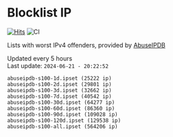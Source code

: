 # Blocklist IP

[![Hits](https://hits.seeyoufarm.com/api/count/incr/badge.svg?url=https%3A%2F%2Fgithub.com%2Fborestad%2Fblocklist-ip%2F&count_bg=%2379C83D&title_bg=%23555555&icon=&icon_color=%23E7E7E7&title=hits&edge_flat=false)](https://hits.seeyoufarm.com)  ![CI](https://img.shields.io/github/workflow/status/borestad/blocklist-ip/CI?style=flat-square)

Lists with worst IPv4 offenders, provided by [AbuseIPDB](https://www.abuseipdb.com/)

<!-- FOOTER-PLACEHOLDER -->
Updated every 5 hours<br>
Last update: `2024-06-21 - 20:22:52`
```
abuseipdb-s100-1d.ipset (25222 ip)
abuseipdb-s100-2d.ipset (29801 ip)
abuseipdb-s100-3d.ipset (32662 ip)
abuseipdb-s100-7d.ipset (40542 ip)
abuseipdb-s100-30d.ipset (64277 ip)
abuseipdb-s100-60d.ipset (86360 ip)
abuseipdb-s100-90d.ipset (109028 ip)
abuseipdb-s100-120d.ipset (129538 ip)
abuseipdb-s100-all.ipset (564206 ip)
```
